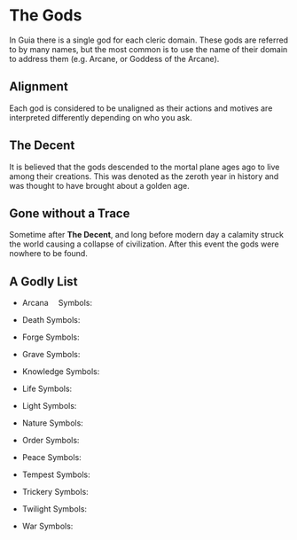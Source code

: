 # The Gods
In Guia there is a single god for each cleric domain. These gods are referred to by many names, but the most common is to use the name of their domain to address them (e.g. Arcane, or Goddess of the Arcane). 

## Alignment
Each god is considered to be unaligned as their actions and motives are interpreted differently depending on who you ask.

## The Decent
It is believed that the gods descended to the mortal plane ages ago to live among their creations. This was denoted as the zeroth year in history and was thought to have brought about a golden age.

## Gone without a Trace
Sometime after **The Decent**, and long before modern day a calamity struck the world causing a collapse of civilization. After this event the gods were nowhere to be found.

## A Godly List
- Arcana
&emsp;Symbols:

- Death
	Symbols:

- Forge
	Symbols:

- Grave
Symbols:

- Knowledge
Symbols:

- Life
Symbols:

- Light
Symbols:

- Nature
Symbols:

- Order
Symbols:

- Peace
Symbols:

- Tempest
Symbols:

- Trickery
Symbols:

- Twilight
Symbols:

- War
Symbols:
